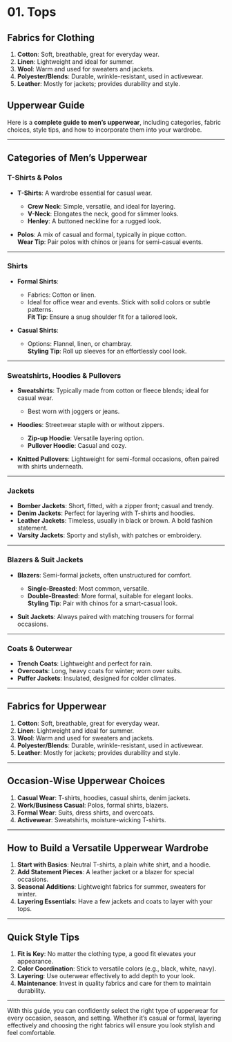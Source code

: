 # 01. Tops 
## Fabrics for Clothing

1. **Cotton**: Soft, breathable, great for everyday wear.
2. **Linen**: Lightweight and ideal for summer.
3. **Wool**: Warm and used for sweaters and jackets.
4. **Polyester/Blends**: Durable, wrinkle-resistant, used in activewear.
5. **Leather**: Mostly for jackets; provides durability and style.
## Upperwear Guide

Here is a **complete guide to men’s upperwear**, including categories, fabric choices, style tips, and how to incorporate them into your wardrobe.

---

## **Categories of Men’s Upperwear**

### **T-Shirts & Polos**
- **T-Shirts**: A wardrobe essential for casual wear.
  - **Crew Neck**: Simple, versatile, and ideal for layering.
  - **V-Neck**: Elongates the neck, good for slimmer looks.
  - **Henley**: A buttoned neckline for a rugged look.

- **Polos**: A mix of casual and formal, typically in pique cotton.  
  **Wear Tip**: Pair polos with chinos or jeans for semi-casual events.

---

### **Shirts**  
- **Formal Shirts**:
  - Fabrics: Cotton or linen.
  - Ideal for office wear and events. Stick with solid colors or subtle patterns.  
  **Fit Tip**: Ensure a snug shoulder fit for a tailored look.  

- **Casual Shirts**:  
  - Options: Flannel, linen, or chambray.  
  **Styling Tip**: Roll up sleeves for an effortlessly cool look.

---

### **Sweatshirts, Hoodies & Pullovers**
- **Sweatshirts**: Typically made from cotton or fleece blends; ideal for casual wear.
  - Best worn with joggers or jeans.  

- **Hoodies**: Streetwear staple with or without zippers.
  - **Zip-up Hoodie**: Versatile layering option.
  - **Pullover Hoodie**: Casual and cozy.  

- **Knitted Pullovers**: Lightweight for semi-formal occasions, often paired with shirts underneath.

---

###  **Jackets**
- **Bomber Jackets**: Short, fitted, with a zipper front; casual and trendy.  
- **Denim Jackets**: Perfect for layering with T-shirts and hoodies.  
- **Leather Jackets**: Timeless, usually in black or brown. A bold fashion statement.
- **Varsity Jackets**: Sporty and stylish, with patches or embroidery.

---

### **Blazers & Suit Jackets**
- **Blazers**: Semi-formal jackets, often unstructured for comfort.  
  - **Single-Breasted**: Most common, versatile.
  - **Double-Breasted**: More formal, suitable for elegant looks.  
**Styling Tip**: Pair with chinos for a smart-casual look.

- **Suit Jackets**: Always paired with matching trousers for formal occasions.

---

### **Coats & Outerwear**
- **Trench Coats**: Lightweight and perfect for rain.  
- **Overcoats**: Long, heavy coats for winter; worn over suits.
- **Puffer Jackets**: Insulated, designed for colder climates.

---

## **Fabrics for Upperwear**
1. **Cotton**: Soft, breathable, great for everyday wear.
2. **Linen**: Lightweight and ideal for summer.
3. **Wool**: Warm and used for sweaters and jackets.
4. **Polyester/Blends**: Durable, wrinkle-resistant, used in activewear.
5. **Leather**: Mostly for jackets; provides durability and style.

---

## **Occasion-Wise Upperwear Choices**  
1. **Casual Wear**: T-shirts, hoodies, casual shirts, denim jackets.  
2. **Work/Business Casual**: Polos, formal shirts, blazers.  
3. **Formal Wear**: Suits, dress shirts, and overcoats.  
4. **Activewear**: Sweatshirts, moisture-wicking T-shirts.

---

## **How to Build a Versatile Upperwear Wardrobe**
1. **Start with Basics**: Neutral T-shirts, a plain white shirt, and a hoodie.  
2. **Add Statement Pieces**: A leather jacket or a blazer for special occasions.  
3. **Seasonal Additions**: Lightweight fabrics for summer, sweaters for winter.  
4. **Layering Essentials**: Have a few jackets and coats to layer with your tops.

---

## **Quick Style Tips**
1. **Fit is Key**: No matter the clothing type, a good fit elevates your appearance.
2. **Color Coordination**: Stick to versatile colors (e.g., black, white, navy).
3. **Layering**: Use outerwear effectively to add depth to your look.
4. **Maintenance**: Invest in quality fabrics and care for them to maintain durability.

---

With this guide, you can confidently select the right type of upperwear for every occasion, season, and setting. Whether it’s casual or formal, layering effectively and choosing the right fabrics will ensure you look stylish and feel comfortable.